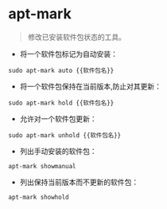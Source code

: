 # apt-mark

> 修改已安装软件包状态的工具。

- 将一个软件包标记为自动安装：

`sudo apt-mark auto {{软件包名}}`

- 将一个软件包保持在当前版本,防止对其更新：

`sudo apt-mark hold {{软件包名}}`

- 允许对一个软件包更新：

`sudo apt-mark unhold {{软件包名}}`

- 列出手动安装的软件包：

`apt-mark showmanual`

- 列出保持当前版本而不更新的软件包：

`apt-mark showhold`
